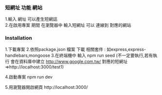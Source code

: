 ###  短網址 功能 網站 
1.輸入 網址 可以產生短網誌  
2.在啟用專案 期間 在瀏覽器中 輸入短網址 可以 連線到 對應的網站 

### Installation
1.下載專案
2.依照package.json 檔案 下載 相關套件 :
   如express,express-handlebars,mongoose
3.在終端機中 輸入
npm run seed
(不一定要執行,若有執行 會在資料庫中建立
http://www.google.com.tw/ 對應的短網址=>http://localhost:3000/test1) 

4.啟動專案 
npm run dev

5.用瀏覽器開啟網頁 
http://localhost:3000/